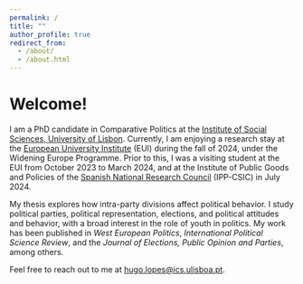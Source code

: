 ```yaml
---
permalink: /
title: ""
author_profile: true
redirect_from: 
  - /about/
  - /about.html
---
```


Welcome!
======

I am a PhD candidate in Comparative Politics at the [Institute of Social Sciences, University of Lisbon](https://www.ics.ulisboa.pt/). Currently, I am enjoying a research stay at the [European University Institute](https://www.eui.eu/en/academic-units/political-and-social-sciences) (EUI) during the fall of 2024, under the Widening Europe Programme. Prior to this, I was a visiting student at the EUI from October 2023 to March 2024, and at the Institute of Public Goods and Policies of the [Spanish National Research Council](https://ipp.csic.es/en/about-ipp) (IPP-CSIC) in July 2024.

My thesis explores how intra-party divisions affect political behavior. I study political parties, political representation, elections, and political attitudes and behavior, with a broad interest in the role of youth in politics. My work has been published in <i>West European Politics</i>, <i>International Political Science Review</i>, and the <i>Journal of Elections, Public Opinion and Parties</i>, among others.

Feel free to reach out to me at [hugo.lopes@ics.ulisboa.pt](hugo.lopes@ics.ulisboa.pt).
